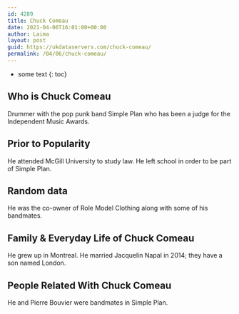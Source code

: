 ```yaml
---
id: 4289
title: Chuck Comeau
date: 2021-04-06T16:01:00+00:00
author: Laima
layout: post
guid: https://ukdataservers.com/chuck-comeau/
permalink: /04/06/chuck-comeau/
---
```


* some text
{: toc}


## Who is Chuck Comeau
                  
                  
                  
Drummer with the pop punk band Simple Plan who has been a judge for the Independent Music Awards.
                  
              
            
              
            
                
                
                
## Prior to Popularity
                  
                  
                  
He attended McGill University to study law. He left school in order to be part of Simple Plan.
                  
              
            
              
            
                
                
                
## Random data
                  
                  
                  
He was the co-owner of Role Model Clothing along with some of his bandmates.
                  
              
            
              
            
                
                
                
## Family & Everyday Life of Chuck Comeau
                  
                  
                  
He grew up in Montreal. He married Jacquelin Napal in 2014; they have a son named London.
                  
              
            
              
            
                
                
                
## People Related With Chuck Comeau
                  
                  
                  
He and Pierre Bouvier were bandmates in Simple Plan.
                  
              
            
              
            
                
              
            
              
              
            
            
              
            
          
          
          